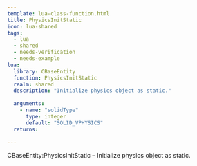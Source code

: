 ```yaml
---
template: lua-class-function.html
title: PhysicsInitStatic
icon: lua-shared
tags:
  - lua
  - shared
  - needs-verification
  - needs-example
lua:
  library: CBaseEntity
  function: PhysicsInitStatic
  realm: shared
  description: "Initialize physics object as static."
  
  arguments:
    - name: "solidType"
      type: integer
      default: "SOLID_VPHYSICS"
  returns:
    
---
```


<div class="lua__search__keywords">
CBaseEntity:PhysicsInitStatic &#x2013; Initialize physics object as static.
</div>
